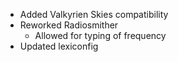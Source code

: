 - Added Valkyrien Skies compatibility
- Reworked Radiosmither 
  - Allowed for typing of frequency
- Updated lexiconfig